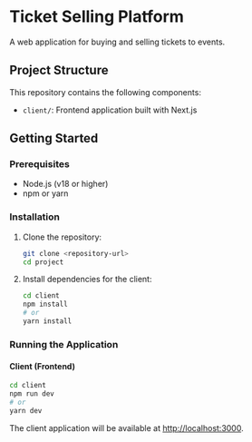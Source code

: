 # Ticket Selling Platform

A web application for buying and selling tickets to events.

## Project Structure

This repository contains the following components:

- `client/`: Frontend application built with Next.js

## Getting Started

### Prerequisites

- Node.js (v18 or higher)
- npm or yarn

### Installation

1. Clone the repository:

   ```bash
   git clone <repository-url>
   cd project
   ```

2. Install dependencies for the client:
   ```bash
   cd client
   npm install
   # or
   yarn install
   ```

### Running the Application

#### Client (Frontend)

```bash
cd client
npm run dev
# or
yarn dev
```

The client application will be available at [http://localhost:3000](http://localhost:3000).
